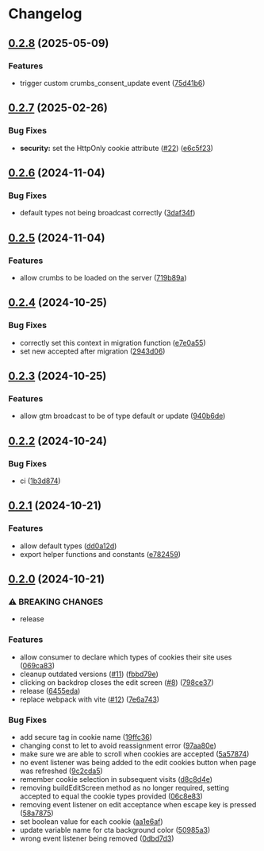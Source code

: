 # Changelog

## [0.2.8](https://github.com/krystal/crumbs/compare/v0.2.7...v0.2.8) (2025-05-09)


### Features

* trigger custom crumbs_consent_update event ([75d41b6](https://github.com/krystal/crumbs/commit/75d41b671342ff47e0b4ee799892d1c39265d8e3))

## [0.2.7](https://github.com/krystal/crumbs/compare/v0.2.6...v0.2.7) (2025-02-26)


### Bug Fixes

* **security:** set the HttpOnly cookie attribute ([#22](https://github.com/krystal/crumbs/issues/22)) ([e6c5f23](https://github.com/krystal/crumbs/commit/e6c5f234f34514f8317b79a82e115dd70ea834a8))

## [0.2.6](https://github.com/krystal/crumbs/compare/v0.2.5...v0.2.6) (2024-11-04)


### Bug Fixes

* default types not being broadcast correctly ([3daf34f](https://github.com/krystal/crumbs/commit/3daf34fd849c2c51827272791f38ee25738aa091))

## [0.2.5](https://github.com/krystal/crumbs/compare/v0.2.4...v0.2.5) (2024-11-04)


### Features

* allow crumbs to be loaded on the server ([719b89a](https://github.com/krystal/crumbs/commit/719b89a5c17a162514d729a3c7e3226cff7ce05b))

## [0.2.4](https://github.com/krystal/crumbs/compare/v0.2.3...v0.2.4) (2024-10-25)


### Bug Fixes

* correctly set this context in migration function ([e7e0a55](https://github.com/krystal/crumbs/commit/e7e0a5578475ee5e35cfaadaed64d474f46ec24e))
* set new accepted after migration ([2943d06](https://github.com/krystal/crumbs/commit/2943d0661738fbecb3ccf0d2bded3d6a28c397b2))

## [0.2.3](https://github.com/krystal/crumbs/compare/v0.2.2...v0.2.3) (2024-10-25)


### Features

* allow gtm broadcast to be of type default or update ([940b6de](https://github.com/krystal/crumbs/commit/940b6de1b14dbd478a74be23b5f8cfbbc996144f))

## [0.2.2](https://github.com/krystal/crumbs/compare/v0.2.1...v0.2.2) (2024-10-24)


### Bug Fixes

* ci ([1b3d874](https://github.com/krystal/crumbs/commit/1b3d874fb5bbf7b5b7b8330895e1925bb0ced5fe))

## [0.2.1](https://github.com/krystal/crumbs/compare/v0.2.0...v0.2.1) (2024-10-21)


### Features

* allow default types ([dd0a12d](https://github.com/krystal/crumbs/commit/dd0a12d607eddb364b08754e4a478eca1dd6ef68))
* export helper functions and constants ([e782459](https://github.com/krystal/crumbs/commit/e78245997288800a43a1967be4190670f96d48a8))

## [0.2.0](https://github.com/krystal/crumbs/compare/v0.1.9...v0.2.0) (2024-10-21)


### ⚠ BREAKING CHANGES

* release

### Features

* allow consumer to declare which types of cookies their site uses ([069ca83](https://github.com/krystal/crumbs/commit/069ca83f0fcfd1b21f3cccc2cad19c95004aea76))
* cleanup outdated versions ([#11](https://github.com/krystal/crumbs/issues/11)) ([fbbd79e](https://github.com/krystal/crumbs/commit/fbbd79e9144534c686fd2ea22e87f5837848416c))
* clicking on backdrop closes the edit screen ([#8](https://github.com/krystal/crumbs/issues/8)) ([798ce37](https://github.com/krystal/crumbs/commit/798ce37a6e0b287676c845bde169cc3e47b34a09))
* release ([6455eda](https://github.com/krystal/crumbs/commit/6455edabfaa8867506f902f86abd6732daca503e))
* replace webpack with vite ([#12](https://github.com/krystal/crumbs/issues/12)) ([7e6a743](https://github.com/krystal/crumbs/commit/7e6a743d93388e8c8b38b55bbd6b076b6303c16f))


### Bug Fixes

* add secure tag in cookie name ([19ffc36](https://github.com/krystal/crumbs/commit/19ffc36bf589389cba3eff3cfc68f07a9d780404))
* changing const to let to avoid reassignment error ([97aa80e](https://github.com/krystal/crumbs/commit/97aa80ea75e1b796f053fd1e099588ed746f52e5))
* make sure we are able to scroll when cookies are accepted ([5a57874](https://github.com/krystal/crumbs/commit/5a5787413ff4fa284c1fe981ad9aa51b6f4e1ce7))
* no event listener was being added to the edit cookies button when page was refreshed ([9c2cda5](https://github.com/krystal/crumbs/commit/9c2cda5edc34d77a4d23dd56dd86620680c7c0f6))
* remember cookie selection in subsequent visits ([d8c8d4e](https://github.com/krystal/crumbs/commit/d8c8d4e058265dc79930e94195cf6d2009889401))
* removing buildEditScreen method as no longer required, setting accepted to equal the cookie types provided ([06c8e83](https://github.com/krystal/crumbs/commit/06c8e837e1ae682289ebdd4be5f1b1249ed609ea))
* removing event listener on edit acceptance when escape key is pressed ([58a7875](https://github.com/krystal/crumbs/commit/58a78756d8fd9da73b1fe11dfd4ac4510239abd7))
* set boolean value for each cookie ([aa1e6af](https://github.com/krystal/crumbs/commit/aa1e6af731a033255adb70d30f9ccdb7ba972b48))
* update variable name for cta background color ([50985a3](https://github.com/krystal/crumbs/commit/50985a391c4d079b40f451980a71545d16cc2c4d))
* wrong event listener being removed ([0dbd7d3](https://github.com/krystal/crumbs/commit/0dbd7d3d6281082fe39bc1d72ff174806f42a268))
